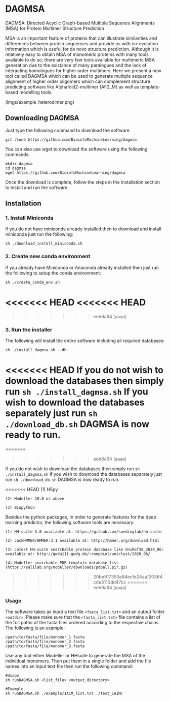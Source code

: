 # DAGMSA
DAGMSA: Directed Acyclic Graph-based Multiple Sequence Alignments (MSA) for Protein Multimer Structure Prediction

MSA is an important feature of proteins that can illustrate similarities and differences between protein sequences and provide us with co-evolution information which is useful for de novo structure prediction. Although it is relatively easy to obtain MSA of monomeric proteins with many tools available to do so, there are very few tools available for multimeric MSA generation due to the existance of many paralogues and the lack of interacting homologues for higher order multimers. Here we present a new tool called DAGMSA which can be used to generate multiple sequence alignment of higher order oligomers which can complement structure predicting software like Alphafold2-multimer (AF2\_M) as well as template-based modelling tools. 

(imgs/example_heterodimer.png)
##                  Downloading DAGMSA            

Just type the following command to download the software.


`git clone https://github.com/BioinfoMachineLearning/dagmsa`

You can also use wget to download the software using the following commands:

```
mkdir dagmsa
cd dagmsa
wget https://github.com/BioinfoMachineLearning/dagmsa
```

Once the download is complete, follow the steps in the installation section to install and run the software.


##                  Installation             

### 1. Install Miniconda
If you do not have miniconda already installed then to download and install miniconda just run the following:

```
sh ./download_install_miniconda.sh
```

### 2. Create new conda environment
If you already have Miniconda or Anaconda already installed then just run the following to setup the conda environment:

```
sh ./create_conda_env.sh
```

<<<<<<< HEAD
<<<<<<< HEAD
=======
>>>>>>> eeb6a64 (aaaa)
### 3. Run the installer
The following will install the entire software including all required databases:
```
sh ./install_dagmsa.sh --db
```
<<<<<<< HEAD
If you do not wish to download the databases then simply run `sh ./install_dagmsa.sh`
If you wish to download the databases separately just run `sh ./download_db.sh`
DAGMSA is now ready to run.
=======
=======
>>>>>>> eeb6a64 (aaaa)

If you do not wish to download the databases then simply run `sh ./install_dagmsa.sh`
If you wish to download the databases separately just run `sh ./download_db.sh`
DAGMSA is now ready to run.

<<<<<<< HEAD
    (1) H5py 

    (2) Modeller 10.0 or above

    (3) Biopython


Besides the python packages, In order to generate features for the deep learning predictor, the following software tools are necessary:

    (1) HH-suite-3.0 available at: https://github.com/soedinglab/hh-suite

    (2) JackHMMER/HMMER-3.1 available at: http://hmmer.org/download.html

    (3) Latest HH-suite searchable protein database like UniRef30_2020_06: available at: http://gwdu111.gwdg.de/~compbiol/uniclust/2020_06/

    (4) Modeller searchable PDB template database list (https://salilab.org/modeller/downloads/pdball.pir.gz)
>>>>>>> 20be917353a94ecfe24aa120364cde3110dd47cc
=======
>>>>>>> eeb6a64 (aaaa)

### Usage
The software takes as input a text file `<fasta_list.txt>` and an output folder `<outdir>`.
Please make sure that the `<fasta_list.txt>` file contains a list of the full paths of the fasta files ordered according to the respective chains. The following is an example:
```
/path/to/fasta/file/monomer_1.fasta
/path/to/fasta/file/monomer_2.fasta
/path/to/fasta/file/monomer_3.fasta
```

Use any tool either Modeller or HHsuite to generate the MSA of the individual monomers. Then put them in a single folder and add the file names into an input text file then run the following command:

```
#Usage
sh runDAGMSA.sh <list_file> <output_directory>

#Example 
sh runDAGMSA.sh ./example/1A1M_list.txt ./test_1A1M/
```

